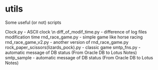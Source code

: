 # utils
Some useful (or not) scripts

Clock.py - ASCII clock \n
diff_of_modif_time.py - difference of log files modification time
rnd_race_game.py - simple game like horse racing 
rnd_race_game_v2.py - another version of rnd_race_game.py 
rock_paper_scissors(lizards_pock).py - classic game
smtp_fns.py - automatic message of DB status (From Oracle DB to Lotus Notes)
smtp_sample - automatic message of DB status (From Oracle DB to Lotus Notes)
